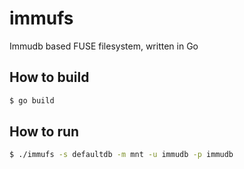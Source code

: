 # immufs
Immudb based FUSE filesystem, written in Go

## How to build
```bash
$ go build
```

## How to run
```bash
$ ./immufs -s defaultdb -m mnt -u immudb -p immudb
```